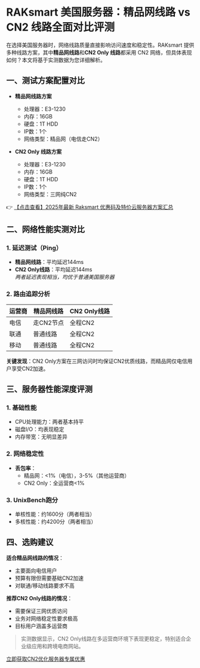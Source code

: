 # RAKsmart 美国服务器：精品网线路 vs CN2 线路全面对比评测

在选择美国服务器时，网络线路质量直接影响访问速度和稳定性。RAKsmart 提供多种线路方案，其中**精品网线路**和**CN2 Only 线路**都采用 CN2 网络，但具体表现如何？本文将基于实测数据为您详细解析。

## 一、测试方案配置对比

- **精品网线路方案**  
  - 处理器：E3-1230  
  - 内存：16GB  
  - 硬盘：1T HDD  
  - IP数：1个  
  - 网络类型：精品网（电信走CN2）

- **CN2 Only 线路方案**  
  - 处理器：E3-1230  
  - 内存：16GB  
  - 硬盘：1T HDD  
  - IP数：1个  
  - 网络类型：三网纯CN2

👉 [【点击查看】2025年最新 Raksmart 优惠码及特价云服务器方案汇总](https://bit.ly/raksmart)

## 二、网络性能实测对比

### 1. 延迟测试（Ping）
- **精品网线路**：平均延迟144ms
- **CN2 Only线路**：平均延迟144ms  
*两者延迟表现相当，均优于普通美国服务器*

### 2. 路由追踪分析
| 运营商 | 精品网线路 | CN2 Only线路 |
|--------|------------|--------------|
| 电信   | 走CN2节点  | 全程CN2      |
| 联通   | 普通线路   | 全程CN2      |
| 移动   | 普通线路   | 全程CN2      |

**关键发现**：CN2 Only方案在三网访问时均保证CN2优质线路，而精品网仅电信用户享受CN2加速。

## 三、服务器性能深度评测

### 1. 基础性能
- CPU处理能力：两者基本持平
- 磁盘I/O：均表现稳定
- 内存带宽：无明显差异

### 2. 网络稳定性
- **丢包率**：
  - 精品网：<1%（电信），3-5%（其他运营商）
  - CN2 Only：全运营商<1%

### 3. UnixBench跑分
- 单核性能：约1600分（两者相当）
- 多核性能：约4200分（两者相当）

## 四、选购建议

**适合精品网线路的情况**：
- 主要面向电信用户
- 预算有限但需要基础CN2加速
- 对联通/移动线路要求不高

**推荐CN2 Only线路的情况**：
- 需要保证三网优质访问
- 业务对网络稳定性要求极高
- 目标用户涵盖多运营商

> 实测数据显示，CN2 Only线路在多运营商环境下表现更稳定，特别适合企业级应用和跨境电商网站。

[立即获取CN2优化服务器专属优惠](https://bit.ly/raksmart)